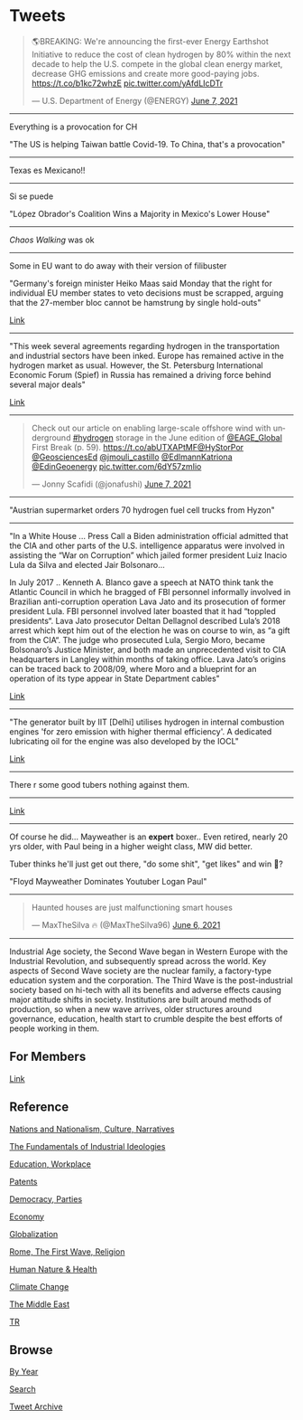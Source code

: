 # Tweets

<blockquote class="twitter-tweet"><p lang="en" dir="ltr">🌎BREAKING: We&#39;re announcing the first-ever Energy Earthshot Initiative to reduce the cost of clean hydrogen by 80% within the next decade to help the U.S. compete in the global clean energy market, decrease GHG emissions and create more good-paying jobs. <a href="https://t.co/b1kc72whzE">https://t.co/b1kc72whzE</a> <a href="https://t.co/yAfdLIcDTr">pic.twitter.com/yAfdLIcDTr</a></p>&mdash; U.S. Department of Energy (@ENERGY) <a href="https://twitter.com/ENERGY/status/1401924670035746818?ref_src=twsrc%5Etfw">June 7, 2021</a></blockquote> <script async src="https://platform.twitter.com/widgets.js" charset="utf-8"></script>

---

Everything is a provocation for CH	

"The US is helping Taiwan battle Covid-19. To China, that's a provocation"

---

Texas es Mexicano!!

---

Si se puede

"López Obrador's Coalition Wins a Majority in Mexico's Lower House"

---

*Chaos Walking* was ok

---

Some in EU want to do away with their version of filibuster

"Germany's foreign minister Heiko Maas said Monday that the right for
individual EU member states to veto decisions must be scrapped,
arguing that the 27-member bloc cannot be hamstrung by single
hold-outs"

[Link](http://u.afp.com/U8gp)

---

"This week several agreements regarding hydrogen in the transportation
and industrial sectors have been inked. Europe has remained active in
the hydrogen market as usual. However, the St. Petersburg
International Economic Forum (Spief) in Russia has remained a driving
force behind several major deals"

[Link](https://www.h2bulletin.com/hydrogen-economy-review-russian-companies-sign-several-hydrogen-related-agreements-during-spief/)

---

<blockquote class="twitter-tweet"><p lang="en" dir="ltr">Check out our article on enabling large-scale offshore wind with underground <a href="https://twitter.com/hashtag/hydrogen?src=hash&amp;ref_src=twsrc%5Etfw">#hydrogen</a> storage in the June edition of <a href="https://twitter.com/EAGE_Global?ref_src=twsrc%5Etfw">@EAGE_Global</a> First Break (p. 59). <a href="https://t.co/abUTXAPtMF">https://t.co/abUTXAPtMF</a><a href="https://twitter.com/HyStorPor?ref_src=twsrc%5Etfw">@HyStorPor</a> <a href="https://twitter.com/GeosciencesEd?ref_src=twsrc%5Etfw">@GeosciencesEd</a> <a href="https://twitter.com/jmouli_castillo?ref_src=twsrc%5Etfw">@jmouli_castillo</a> <a href="https://twitter.com/EdlmannKatriona?ref_src=twsrc%5Etfw">@EdlmannKatriona</a> <a href="https://twitter.com/EdinGeoenergy?ref_src=twsrc%5Etfw">@EdinGeoenergy</a> <a href="https://t.co/6dY57zmIio">pic.twitter.com/6dY57zmIio</a></p>&mdash; Jonny Scafidi (@jonafushi) <a href="https://twitter.com/jonafushi/status/1401804983075495937?ref_src=twsrc%5Etfw">June 7, 2021</a></blockquote> <script async src="https://platform.twitter.com/widgets.js" charset="utf-8"></script>

---
	
"Austrian supermarket orders 70 hydrogen fuel cell trucks from Hyzon"

---

"In a White House ... Press Call a Biden administration official
admitted that the CIA and other parts of the U.S. intelligence
apparatus were involved in assisting the “War on Corruption” which
jailed former president Luiz Inacio Lula da Silva and elected Jair
Bolsonaro...

In July 2017 .. Kenneth A. Blanco gave a speech at NATO think tank the
Atlantic Council in which he bragged of FBI personnel informally
involved in Brazilian anti-corruption operation Lava Jato and its
prosecution of former president Lula. FBI personnel involved later
boasted that it had “toppled presidents“. Lava Jato prosecutor Deltan
Dellagnol described Lula’s 2018 arrest which kept him out of the
election he was on course to win, as “a gift from the CIA“. The judge
who prosecuted Lula, Sergio Moro, became Bolsonaro’s Justice Minister,
and both made an unprecedented visit to CIA headquarters in Langley
within months of taking office. Lava Jato’s origins can be traced back
to 2008/09, where Moro and a blueprint for an operation of its type
appear in State Department cables"

[Link](https://www.brasilwire.com/white-house-admits-cia-involvement-in-latin-americas-war-on-corruption/)

---

"The generator built by IIT [Delhi] utilises hydrogen in internal
combustion engines 'for zero emission with higher thermal
efficiency'. A dedicated lubricating oil for the engine was also
developed by the IOCL"

[Link](https://indianexpress.com/article/cities/delhi/iit-delhi-builds-environment-friendly-engine-generator-fuelled-by-hydrogen-7344361/)

---

There r some good tubers nothing against them. 

---

[Link](https://drive.google.com/uc?export=view&id=1PYHBnDJxHPEFEBlUDc0V95dWJfKe-qCj)

---

Of course he did... Mayweather is an **expert** boxer.. Even retired,
nearly 20 yrs older, with Paul being in a higher weight class, MW did
better.

Tuber thinks he'll just get out there, "do some shit", "get likes" and
win 🤨?

"Floyd Mayweather Dominates Youtuber Logan Paul"

---

<blockquote class="twitter-tweet"><p lang="en" dir="ltr">Haunted houses are just malfunctioning smart houses</p>&mdash; MaxTheSilva 🔥 (@MaxTheSilva96) <a href="https://twitter.com/MaxTheSilva96/status/1401530571277455367?ref_src=twsrc%5Etfw">June 6, 2021</a></blockquote> <script async src="https://platform.twitter.com/widgets.js" charset="utf-8"></script>

---

Industrial Age society, the Second Wave began in Western Europe with
the Industrial Revolution, and subsequently spread across the
world. Key aspects of Second Wave society are the nuclear family, a
factory-type education system and the corporation. The Third Wave is
the post-industrial society based on hi-tech with all its benefits and
adverse effects causing major attitude shifts in society. Institutions
are built around methods of production, so when a new wave arrives,
older structures around governance, education, health start to crumble
despite the best efforts of people working in them.

## For Members

[Link](https://thirdwave-members.herokuapp.com)

## Reference

[Nations and Nationalism, Culture, Narratives](/2013/02/nations-and-nationalism.md)

[The Fundamentals of Industrial Ideologies](/2011/04/fundamentals-of-industrial-ideologies.md)

[Education, Workplace](2017/09/education-workplace.md)

[Patents](/2018/09/patents.md)

[Democracy, Parties](/2016/11/democracy.md)

[Economy](/2018/05/economy.md)

[Globalization](/2018/09/globalization.md)

[Rome, The First Wave, Religion](/2017/12/rome.md)

[Human Nature & Health](/2020/07/human-nature.md)

[Climate Change](/2018/12/climate.md)

[The Middle East](/2019/07/middleeast.md)

[TR](../tr)

## Browse

[By Year](years.md)

[Search](search.html)

[Tweet Archive](/tweets/README.md)


